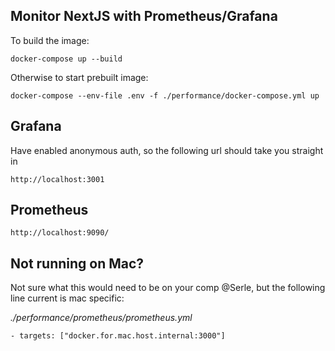 Monitor NextJS with Prometheus/Grafana
---

To build the image:
```
docker-compose up --build 
```

Otherwise to start prebuilt image:
```
docker-compose --env-file .env -f ./performance/docker-compose.yml up
```

## Grafana

Have enabled anonymous auth, so the following url should take you straight in

`http://localhost:3001`

## Prometheus

`http://localhost:9090/`

## Not running on Mac?

Not sure what this would need to be on your comp @Serle, but the following line current is mac specific:

*./performance/prometheus/prometheus.yml*
```
- targets: ["docker.for.mac.host.internal:3000"]
```
